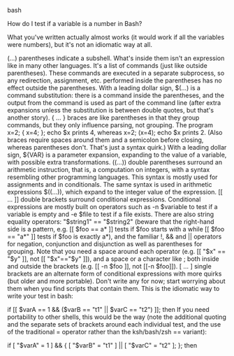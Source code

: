 bash 

How do I test if a variable is a number in Bash?

What you've written actually almost works (it would work if all the variables were numbers), but it's not an idiomatic way at all.

(…) parentheses indicate a subshell. What's inside them isn't an expression like in many other languages. It's a list of commands (just like outside parentheses). These commands are executed in a separate subprocess, so any redirection, assignment, etc. performed inside the parentheses has no effect outside the parentheses.
With a leading dollar sign, $(…) is a command substitution: there is a command inside the parentheses, and the output from the command is used as part of the command line (after extra expansions unless the substitution is between double quotes, but that's another story).
{ … } braces are like parentheses in that they group commands, but they only influence parsing, not grouping. The program x=2; { x=4; }; echo $x prints 4, whereas x=2; (x=4); echo $x prints 2. (Also braces require spaces around them and a semicolon before closing, whereas parentheses don't. That's just a syntax quirk.)
With a leading dollar sign, ${VAR} is a parameter expansion, expanding to the value of a variable, with possible extra transformations.
((…)) double parentheses surround an arithmetic instruction, that is, a computation on integers, with a syntax resembling other programming languages. This syntax is mostly used for assignments and in conditionals.
The same syntax is used in arithmetic expressions $((…)), which expand to the integer value of the expression.
[[ … ]] double brackets surround conditional expressions. Conditional expressions are mostly built on operators such as -n $variable to test if a variable is empty and -e $file to test if a file exists. There are also string equality operators: "$string1" == "$string2" (beware that the right-hand side is a pattern, e.g. [[ $foo == a* ]] tests if $foo starts with a while [[ $foo == "a*" ]] tests if $foo is exactly a*), and the familiar !, && and || operators for negation, conjunction and disjunction as well as parentheses for grouping. Note that you need a space around each operator (e.g. [[ "$x" == "$y" ]], not [[ "$x"=="$y" ]]), and a space or a character like ; both inside and outside the brackets (e.g. [[ -n $foo ]], not [[-n $foo]]).
[ … ] single brackets are an alternate form of conditional expressions with more quirks (but older and more portable). Don't write any for now; start worrying about them when you find scripts that contain them.
This is the idiomatic way to write your test in bash:

if [[ $varA == 1 && ($varB == "t1" || $varC == "t2") ]]; then
If you need portability to other shells, this would be the way (note the additional quoting and the separate sets of brackets around each individual test, and the use of the traditional = operator rather than the ksh/bash/zsh == variant):

if [ "$varA" = 1 ] && { [ "$varB" = "t1" ] || [ "$varC" = "t2" ]; }; then
